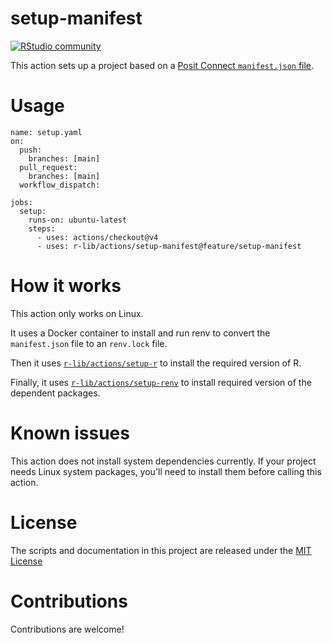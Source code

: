 # setup-manifest

[![RStudio community](https://img.shields.io/badge/community-github--actions-blue?style=social&logo=rstudio&logoColor=75AADB)](https://community.rstudio.com/new-topic?category=Package%20development&tags=github-actions)

This action sets up a project based on a
[Posit Connect `manifest.json` file](https://docs.posit.co/connect/user/publishing-cli-manifest/).

# Usage

```
name: setup.yaml
on:
  push:
    branches: [main]
  pull_request:
    branches: [main]
  workflow_dispatch:

jobs:
  setup:
    runs-on: ubuntu-latest
    steps:
      - uses: actions/checkout@v4
      - uses: r-lib/actions/setup-manifest@feature/setup-manifest
```

# How it works

This action only works on Linux.

It uses a Docker container to install and run renv to convert the
`manifest.json` file to an `renv.lock` file.

Then it uses [`r-lib/actions/setup-r`](https://github.com/r-lib/actions/tree/v2-branch/setup-r)
to install the required version of R.

Finally, it uses [`r-lib/actions/setup-renv`](https://github.com/r-lib/actions/tree/v2-branch/setup-renv)
to install required version of the dependent packages.

# Known issues

This action does not install system dependencies currently. If your
project needs Linux system packages, you'll need to install them before
calling this action.

# License

The scripts and documentation in this project are released under the [MIT License](LICENSE)

# Contributions

Contributions are welcome!
